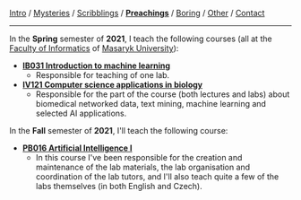 [Intro](index.html) / [Mysteries](research.html) / [Scribblings](publications.html) / **[Preachings](teaching.html)** / [Boring](bio.html) / [Other](life.html) / [Contact](contact.html)

---

In the **Spring** semester of **2021**, I teach the following courses (all at the [Faculty of Informatics](https://www.fi.muni.cz/) of [Masaryk University](https://www.muni.cz/)):
- **[IB031 Introduction to machine learning](https://is.muni.cz/course/fi/spring2021/IB031)**
  - Responsible for teaching of one lab.
- **[IV121 Computer science applications in biology](https://is.muni.cz/course/fi/jaro2021/IV121)**
  - Responsible for the part of the course (both lectures and labs) about biomedical networked data, text mining, machine learning and selected AI applications.


In the **Fall** semester of **2021**, I'll teach the following course:
- **[PB016 Artificial Intelligence I](https://is.muni.cz/course/fi/podzim2020/PB016)** 
  - In this course I've been responsible for the creation and maintenance of the lab materials, the lab organisation and coordination of the lab tutors, and I'll also teach quite a few of the labs themselves (in both English and Czech).
